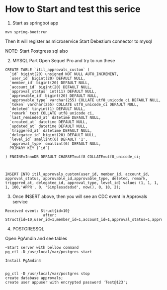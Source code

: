 

# How to Start and test this serice

1. Start as springbot app
```
mvn spring-boot:run 
```

Then It will register as microservice 
Start Debezium connector to mysql 

NOTE: Start Postgress sql also 

2. MYSQL Part 
Open Sequel Pro and try to run these
```
CREATE TABLE `itil_approvals_custom` (
  `id` bigint(20) unsigned NOT NULL AUTO_INCREMENT,
  `user_id` bigint(20) DEFAULT NULL,
  `member_id` bigint(20) DEFAULT NULL,
  `account_id` bigint(20) DEFAULT NULL,
  `approval_status` int(11) DEFAULT NULL,
  `approvable_id` bigint(20) DEFAULT NULL,
  `approvable_type` varchar(255) COLLATE utf8_unicode_ci DEFAULT NULL,
  `token` varchar(255) COLLATE utf8_unicode_ci DEFAULT NULL,
  `deleted` tinyint(1) DEFAULT NULL,
  `remark` text COLLATE utf8_unicode_ci,
  `last_reminded_at` datetime DEFAULT NULL,
  `created_at` datetime DEFAULT NULL,
  `updated_at` datetime DEFAULT NULL,
  `triggered_at` datetime DEFAULT NULL,
  `delegatee_id` bigint(20) DEFAULT NULL,
  `level_id` smallint(6) DEFAULT '1',
  `approval_type` smallint(6) DEFAULT NULL,
  PRIMARY KEY (`id`)
   
) ENGINE=InnoDB DEFAULT CHARSET=utf8 COLLATE=utf8_unicode_ci;



INSERT INTO itil_approvals_custom(user_id, member_id, account_id, approval_status, approvable_id,approvable_type, deleted, remark, triggered_at, delegatee_id, approval_type, level_id) values (1, 1, 1, 1, 100,'APPR', 0, 'Simplessdsdsd', now(), 0, 10, 2);

```

3. Once INSERT above, then you will see an CDC event in Approvals service

```
Received event: Struct{id=10}
                 after: Struct{id=10,user_id=1,member_id=1,account_id=1,approval_status=1,approvable_id=100,approvable_type=APPR,deleted=0,remark=Simplessdsdsd,triggered_at=1713287470000,delegatee_id=0,level_id=2,approval_type=10}
```

4. POSTGRESSQL

Open PgAmdin and see tables 
```
—Start server with bellow command
pg_ctl -D /usr/local/var/postgres start

Install PgAmdin4


pg_ctl -D /usr/local/var/postgres stop
create database approvals;
create user appuser with encrypted password 'Test@123';

```